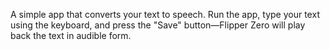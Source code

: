 A simple app that converts your text to speech. Run the app, type your text using the keyboard, and press the "Save" button—Flipper Zero will play back the text in audible form.